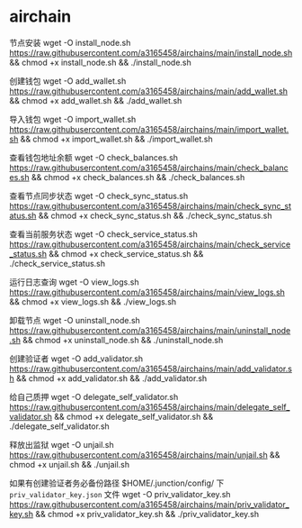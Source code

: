 # airchain

节点安装
wget -O install_node.sh https://raw.githubusercontent.com/a3165458/airchains/main/install_node.sh && chmod +x install_node.sh && ./install_node.sh

创建钱包
wget -O add_wallet.sh https://raw.githubusercontent.com/a3165458/airchains/main/add_wallet.sh && chmod +x add_wallet.sh && ./add_wallet.sh

导入钱包
wget -O import_wallet.sh https://raw.githubusercontent.com/a3165458/airchains/main/import_wallet.sh && chmod +x import_wallet.sh && ./import_wallet.sh

查看钱包地址余额
wget -O check_balances.sh https://raw.githubusercontent.com/a3165458/airchains/main/check_balances.sh && chmod +x check_balances.sh && ./check_balances.sh

查看节点同步状态
wget -O check_sync_status.sh https://raw.githubusercontent.com/a3165458/airchains/main/check_sync_status.sh && chmod +x check_sync_status.sh && ./check_sync_status.sh

查看当前服务状态
wget -O check_service_status.sh https://raw.githubusercontent.com/a3165458/airchains/main/check_service_status.sh && chmod +x check_service_status.sh && ./check_service_status.sh

运行日志查询
wget -O view_logs.sh https://raw.githubusercontent.com/a3165458/airchains/main/view_logs.sh && chmod +x view_logs.sh && ./view_logs.sh

卸载节点
wget -O uninstall_node.sh https://raw.githubusercontent.com/a3165458/airchains/main/uninstall_node.sh && chmod +x uninstall_node.sh && ./uninstall_node.sh

创建验证者
wget -O add_validator.sh https://raw.githubusercontent.com/a3165458/airchains/main/add_validator.sh && chmod +x add_validator.sh && ./add_validator.sh

给自己质押
wget -O delegate_self_validator.sh https://raw.githubusercontent.com/a3165458/airchains/main/delegate_self_validator.sh && chmod +x delegate_self_validator.sh && ./delegate_self_validator.sh

释放出监狱
wget -O unjail.sh https://raw.githubusercontent.com/a3165458/airchains/main/unjail.sh && chmod +x unjail.sh && ./unjail.sh

如果有创建验证者务必备份路径 $HOME/.junction/config/ 下 `priv_validator_key.json` 文件
wget -O priv_validator_key.sh https://raw.githubusercontent.com/a3165458/airchains/main/priv_validator_key.sh && chmod +x priv_validator_key.sh && ./priv_validator_key.sh
